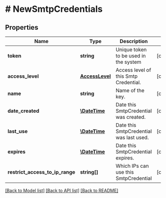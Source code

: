 # # NewSmtpCredentials

## Properties

Name | Type | Description | Notes
------------ | ------------- | ------------- | -------------
**token** | **string** | Unique token to be used in the system | [optional]
**access_level** | [**AccessLevel**](AccessLevel.md) | Access level of this Smtp Credential. | [optional]
**name** | **string** | Name of the key. | [optional]
**date_created** | [**\DateTime**](\DateTime.md) | Date this SmtpCredential was created. | [optional]
**last_use** | [**\DateTime**](\DateTime.md) | Date this SmtpCredential was last used. | [optional]
**expires** | [**\DateTime**](\DateTime.md) | Date this SmtpCredential expires. | [optional]
**restrict_access_to_ip_range** | **string[]** | Which IPs can use this SmtpCredential | [optional]

[[Back to Model list]](../../README.md#models) [[Back to API list]](../../README.md#endpoints) [[Back to README]](../../README.md)
